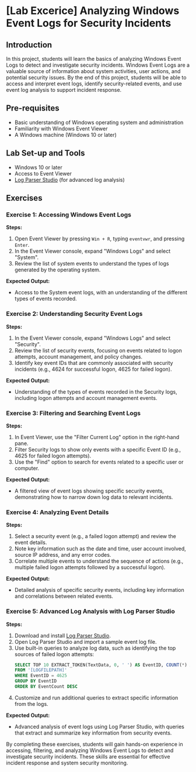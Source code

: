 # [Lab Excerice] Analyzing Windows Event Logs for Security Incidents

## Introduction
In this project, students will learn the basics of analyzing Windows Event Logs to detect and investigate security incidents. Windows Event Logs are a valuable source of information about system activities, user actions, and potential security issues. By the end of this project, students will be able to access and interpret event logs, identify security-related events, and use event log analysis to support incident response.

## Pre-requisites
- Basic understanding of Windows operating system and administration
- Familiarity with Windows Event Viewer
- A Windows machine (Windows 10 or later)

## Lab Set-up and Tools
- Windows 10 or later
- Access to Event Viewer
- [Log Parser Studio](https://www.microsoft.com/en-us/download/details.aspx?id=24659) (for advanced log analysis)

## Exercises

### Exercise 1: Accessing Windows Event Logs

**Steps:**

1. Open Event Viewer by pressing `Win + R`, typing `eventvwr`, and pressing `Enter`.
2. In the Event Viewer console, expand "Windows Logs" and select "System".
3. Review the list of system events to understand the types of logs generated by the operating system.

**Expected Output:**
- Access to the System event logs, with an understanding of the different types of events recorded.

### Exercise 2: Understanding Security Event Logs

**Steps:**

1. In the Event Viewer console, expand "Windows Logs" and select "Security".
2. Review the list of security events, focusing on events related to logon attempts, account management, and policy changes.
3. Identify key event IDs that are commonly associated with security incidents (e.g., 4624 for successful logon, 4625 for failed logon).

**Expected Output:**
- Understanding of the types of events recorded in the Security logs, including logon attempts and account management events.

### Exercise 3: Filtering and Searching Event Logs

**Steps:**

1. In Event Viewer, use the "Filter Current Log" option in the right-hand pane.
2. Filter Security logs to show only events with a specific Event ID (e.g., 4625 for failed logon attempts).
3. Use the "Find" option to search for events related to a specific user or computer.

**Expected Output:**
- A filtered view of event logs showing specific security events, demonstrating how to narrow down log data to relevant incidents.

### Exercise 4: Analyzing Event Details

**Steps:**

1. Select a security event (e.g., a failed logon attempt) and review the event details.
2. Note key information such as the date and time, user account involved, source IP address, and any error codes.
3. Correlate multiple events to understand the sequence of actions (e.g., multiple failed logon attempts followed by a successful logon).

**Expected Output:**
- Detailed analysis of specific security events, including key information and correlations between related events.

### Exercise 5: Advanced Log Analysis with Log Parser Studio

**Steps:**

1. Download and install [Log Parser Studio](https://www.microsoft.com/en-us/download/details.aspx?id=24659).
2. Open Log Parser Studio and import a sample event log file.
3. Use built-in queries to analyze log data, such as identifying the top sources of failed logon attempts:
    ```sql
    SELECT TOP 10 EXTRACT_TOKEN(TextData, 0, ' ') AS EventID, COUNT(*) AS EventCount
    FROM '[LOGFILEPATH]'
    WHERE EventID = 4625
    GROUP BY EventID
    ORDER BY EventCount DESC
    ```
4. Customize and run additional queries to extract specific information from the logs.

**Expected Output:**
- Advanced analysis of event logs using Log Parser Studio, with queries that extract and summarize key information from security events.

By completing these exercises, students will gain hands-on experience in accessing, filtering, and analyzing Windows Event Logs to detect and investigate security incidents. These skills are essential for effective incident response and system security monitoring.
